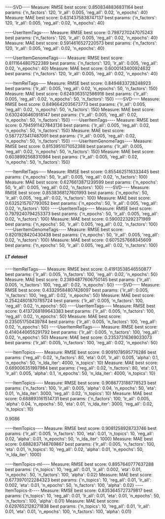 ----SVD----
Measure: RMSE
best score: 0.8508348836831164
best params: {'n_factors': 120, 'lr_all': 0.005, 'reg_all': 0.02, 'n_epochs': 40}
Measure: MAE
best score: 0.6314375838747137
best params: {'n_factors': 120, 'lr_all': 0.005, 'reg_all': 0.02, 'n_epochs': 40}

----UserItemTags----
Measure: RMSE
best score: 0.7987270247075243
best params: {'n_factors': 120, 'lr_all': 0.005, 'reg_all': 0.02, 'n_epochs': 40}
Measure: MAE
best score: 0.5914616527220573
best params: {'n_factors': 120, 'lr_all': 0.005, 'reg_all': 0.02, 'n_epochs': 40}

----UserItemGenomeTags----
Measure: RMSE
best score: 0.8111644807522389
best params: {'n_factors': 120, 'lr_all': 0.005, 'reg_all': 0.02, 'n_epochs': 40}
Measure: MAE
best score: 0.6000143400924632
best params: {'n_factors': 120, 'lr_all': 0.005, 'reg_all': 0.02, 'n_epochs': 40}



----ItemRelTags----
Measure: RMSE
best score: 0.8494833728248923
best params: {'lr_all': 0.005, 'reg_all': 0.02, 'n_epochs': 50, 'n_factors': 150}
Measure: MAE
best score: 0.6249363512586916
best params: {'lr_all': 0.005, 'reg_all': 0.02, 'n_epochs': 50, 'n_factors': 150}
----SVD----
Measure: RMSE
best score: 0.8496642035673773
best params: {'lr_all': 0.005, 'reg_all': 0.02, 'n_epochs': 50, 'n_factors': 150}
Measure: MAE
best score: 0.6302406460918147
best params: {'lr_all': 0.005, 'reg_all': 0.02, 'n_epochs': 50, 'n_factors': 150}
----UserItemTags----
Measure: RMSE
best score: 0.7945911427843136
best params: {'lr_all': 0.005, 'reg_all': 0.02, 'n_epochs': 50, 'n_factors': 150}
Measure: MAE
best score: 0.5877273417487091
best params: {'lr_all': 0.005, 'reg_all': 0.02, 'n_epochs': 50, 'n_factors': 150}
----UserItemGenomeTags----
Measure: RMSE
best score: 0.8153951071052388
best params: {'lr_all': 0.005, 'reg_all': 0.02, 'n_epochs': 50, 'n_factors': 150}
Measure: MAE
best score: 0.6038992568310984
best params: {'lr_all': 0.005, 'reg_all': 0.02, 'n_epochs': 50, 'n_factors': 150}





----ItemRelTags----
Measure: RMSE
best score: 0.8554625116333445
best params: {'n_epochs': 50, 'lr_all': 0.005, 'reg_all': 0.02, 'n_factors': 100}
Measure: MAE
best score: 0.6276613871239599
best params: {'n_epochs': 50, 'lr_all': 0.005, 'reg_all': 0.02, 'n_factors': 100}
----SVD----
Measure: RMSE
best score: 0.8538368127601993
best params: {'n_epochs': 50, 'lr_all': 0.005, 'reg_all': 0.02, 'n_factors': 100}
Measure: MAE
best score: 0.6325215707793052
best params: {'n_epochs': 50, 'lr_all': 0.005, 'reg_all': 0.02, 'n_factors': 100}
----UserItemTags----
Measure: RMSE
best score: 0.7979240794253373
best params: {'n_epochs': 50, 'lr_all': 0.005, 'reg_all': 0.02, 'n_factors': 100}
Measure: MAE
best score: 0.5900223292371989
best params: {'n_epochs': 50, 'lr_all': 0.005, 'reg_all': 0.02, 'n_factors': 100}
----UserItemGenomeTags----
Measure: RMSE
best score: 0.8201928420430438
best params: {'n_epochs': 50, 'lr_all': 0.005, 'reg_all': 0.02, 'n_factors': 100}
Measure: MAE
best score: 0.6075257668345609
best params: {'n_epochs': 50, 'lr_all': 0.005, 'reg_all': 0.02, 'n_factors': 100}









##### LT dataset

----ItemRelTags----
Measure: RMSE
best score: 0.41913538546550877
best params: {'lr_all': 0.005, 'n_factors': 100, 'reg_all': 0.02, 'n_epochs': 50}
Measure: MAE
best score: 0.23894877606750145
best params: {'lr_all': 0.005, 'n_factors': 100, 'reg_all': 0.02, 'n_epochs': 50}
----SVD----
Measure: RMSE
best score: 0.43329584807426097
best params: {'lr_all': 0.005, 'n_factors': 100, 'reg_all': 0.02, 'n_epochs': 50}
Measure: MAE
best score: 0.25424801870785724
best params: {'lr_all': 0.005, 'n_factors': 100, 'reg_all': 0.02, 'n_epochs': 50}
----UserItemTags----
Measure: RMSE
best score: 0.4137268189643383
best params: {'lr_all': 0.005, 'n_factors': 100, 'reg_all': 0.02, 'n_epochs': 50}
Measure: MAE
best score: 0.235051750439784
best params: {'lr_all': 0.005, 'n_factors': 100, 'reg_all': 0.02, 'n_epochs': 50}
----UserItemRelTags----
Measure: RMSE
best score: 0.4140440655291792
best params: {'lr_all': 0.005, 'n_factors': 100, 'reg_all': 0.02, 'n_epochs': 50}
Measure: MAE
best score: 0.23537316369033073
best params: {'lr_all': 0.005, 'n_factors': 100, 'reg_all': 0.02, 'n_epochs': 50}









----ItemTopics----
Measure: RMSE
best score: 0.9091078595776286
best params: {'reg_all': 0.02, 'n_factors': 80, 'eta': 0.01, 'lr_all': 0.005, 'alpha': 0.1, 'n_epochs': 50, 'n_lda_iter': 4000, 'n_topics': 10}
Measure: MAE
best score: 0.689006351997984
best params: {'reg_all': 0.02, 'n_factors': 80, 'eta': 0.1, 'lr_all': 0.005, 'alpha': 0.1, 'n_epochs': 50, 'n_lda_iter': 4000, 'n_topics': 10}



----ItemTopics----
Measure: RMSE
best score: 0.9086773188778523
best params: {'n_factors': 100, 'lr_all': 0.005, 'alpha': 0.04, 'n_epochs': 50, 'eta': 0.01, 'n_lda_iter': 3000, 'reg_all': 0.02, 'n_topics': 10}
Measure: MAE
best score: 0.688893161514731
best params: {'n_factors': 100, 'lr_all': 0.005, 'alpha': 0.04, 'n_epochs': 50, 'eta': 0.01, 'n_lda_iter': 3000, 'reg_all': 0.02, 'n_topics': 10}



0.9086



----ItemTopics----
Measure: RMSE
best score: 0.9081258928733746
best params: {'lr_all': 0.005, 'n_factors': 100, 'eta': 0.01, 'n_topics': 10, 'reg_all': 0.02, 'alpha': 0.01, 'n_epochs': 50, 'n_lda_iter': 1000}
Measure: MAE
best score: 0.6882837148769867
best params: {'lr_all': 0.005, 'n_factors': 100, 'eta': 0.01, 'n_topics': 10, 'reg_all': 0.02, 'alpha': 0.01, 'n_epochs': 50, 'n_lda_iter': 1000}



----ItemTopics-ml----
Measure: RMSE
best score: 0.8957640777637288
best params: {'n_topics': 10, 'reg_all': 0.01, 'lr_all': 0.002, 'eta': 0.01, 'n_epochs': 50, 'n_factors': 100, 'alpha': 0.02}
Measure: MAE
best score: 0.6773970122284323
best params: {'n_topics': 10, 'reg_all': 0.01, 'lr_all': 0.002, 'eta': 0.01, 'n_epochs': 50, 'n_factors': 100, 'alpha': 0.02}
----ItemTopics-lt----
Measure: RMSE
best score: 0.8353645727379817
best params: {'n_topics': 10, 'reg_all': 0.01, 'lr_all': 0.01, 'eta': 0.01, 'n_epochs': 50, 'n_factors': 100, 'alpha': 0.01}
Measure: MAE
best score: 0.6297652128271838
best params: {'n_topics': 10, 'reg_all': 0.01, 'lr_all': 0.01, 'eta': 0.01, 'n_epochs': 100, 'n_factors': 100, 'alpha': 0.01}